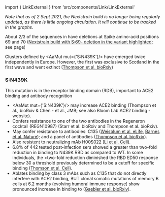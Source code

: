 import { LinkExternal } from 'src/components/Link/LinkExternal'

_Note that as of 2 Sept 2021, the Nextstrain build is no longer being regularly updated, as there is little ongoing circulation. It will continue to be tracked in the graphs._

About 2/3 of the sequences in <VarOrLin name="20A/S:439K" /> have deletions at Spike amino-acid positions 69 and 70 ([Nextstrain build with S:69- deletion in the variant highlighted](https://nextstrain.org/groups/neherlab/ncov/S.N439K?c=gt-S_69&label=clade:S.N439K); see <Mut name="S:H69-"/> page)

Clusters defined by <AaMut mut={'S:N439K'}/> have emerged twice independently in Europe. However, the first was exclusive to Scotland in the first wave and went extinct ([Thompson et al. bioRxiv](https://www.biorxiv.org/content/10.1101/2020.11.04.355842v1))

### S:N439K
This mutation is in the receptor binding domain (RDB), important to ACE2 binding and antibody recognition

- <AaMut mut={'S:N439K'}/> may increase ACE2 binding (<LinkExternal href="https://www.biorxiv.org/content/10.1101/2020.11.04.355842v1">Thompson et al., bioRxiv</LinkExternal> & <LinkExternal href="https://www.sciencedirect.com/science/article/pii/S0022283620304563">Chen - et al., JMB</LinkExternal>; see also <LinkExternal href="https://jbloomlab.github.io/SARS-CoV-2-RBD_DMS/">Bloom Lab ACE2 binding - website</LinkExternal>).
- Confers resistance to one of the two antibodies in the Regeneron cocktail (REGN10987) (<LinkExternal href="https://www.biorxiv.org/content/10.1101/2020.11.30.405472v1.full">Starr et al. bioRxiv</LinkExternal> and <LinkExternal href="https://www.biorxiv.org/content/10.1101/2020.11.04.355842v1">Thompson et al. bioRxiv</LinkExternal>).
- May confer resistance to antibodies: C135 ([Weisblum et al. eLife](https://elifesciences.org/articles/61312), [Barnes et al. Nature](https://www.nature.com/articles/s41586-020-2852-1)); and a panel of antibodies ([Thompson et al. bioRxiv](https://www.biorxiv.org/content/10.1101/2020.11.04.355842v1)). 
- Also resistent to neutralizing mAb H00S022
([Li et al. Cell](https://www.sciencedirect.com/science/article/abs/pii/S0092867420308771)).
- 6.8% of 442 tested post-infection sera showed a greater than two-fold
reduction in binding to N439K RBD as compared to WT. In some individuals, the >two-fold reduction diminished the RBD ED50 response below 30
a threshold previously determined to be a cutoff for specific binding
([Thomson et al. Cell](https://www.cell.com/cell/fulltext/S0092-8674(21)00080-5)).
- Ablates binding by class 3 mAbs such as C135 that do not directly interfere with ACE2 binding, BUT clonal somatic mutations of memory B cells at 6.2 months (evolving humoral immune response) show pronounced increase in binding to <VarOrLin  name="20A/S:439K" prefix="" /> ([Gaebler et al. bioRxiv](https://www.biorxiv.org/content/10.1101/2020.11.03.367391v2)).
